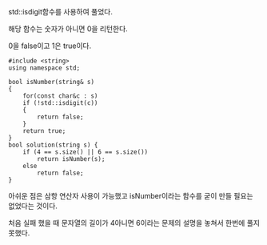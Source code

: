 std::isdigit함수를 사용하여 풀었다.

해당 함수는 숫자가 아니면 0을 리턴한다.

0을 false이고 1은 true이다.

```
#include <string>
using namespace std;

bool isNumber(string& s)
{
    for(const char&c : s)
    if (!std::isdigit(c))
    {
        return false;
    }
    return true;
}
bool solution(string s) {
    if (4 == s.size() || 6 == s.size())
        return isNumber(s);
    else
        return false;
}
```

아쉬운 점은 삼항 연산자 사용이 가능했고 isNumber이라는 함수를 굳이 만들 필요는 없었다는 것이다.

처음 실패 했을 때 문자열의 길이가 4아니면 6이라는 문제의 설명을 놓쳐서 한번에 풀지 못했다.